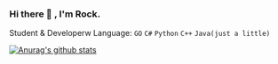 ### Hi there 👋 , I'm Rock.
Student & Developerw
Language: `GO` `C#` `Python` `C++` `Java(just a little)`

[![Anurag's github stats](https://github-readme-stats.vercel.app/api?username=rockrockwhite)](https://github.com/anuraghazra/github-readme-stats)
